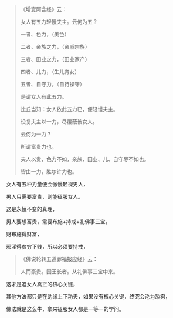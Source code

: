 > 《增壹阿含经》云： 
> 
> 女人有五力轻慢夫主。云何为五？
> 
> 一者、色力，（美色）
> 
> 二者、亲族之力，（亲戚宗族）
> 
> 三者、田业之力，（田业家产）
> 
> 四者、儿力，（生儿育女）
> 
> 五者、自守力。（自持操守）
> 
> 是谓女人有此五力。
> 
> 比丘当知：女人依此五力已，便轻慢夫主。
> 
> 设复夫主以一力，尽覆蔽彼女人。
> 
> 云何为一力？
> 
> 所谓富贵力也。
> 
> 夫人以贵，色力不如，亲族、田业、儿、自守尽不如也。
> 
> 皆由一力，胜尔许力也。

女人有五种力量便会傲慢轻视男人，

男人只需要富贵，则能征服女人。

这是永恒不变的真理，
&nbsp;

男人要想富贵，需要布施+持戒+礼佛事三宝，

财布施得财富，

邪淫得贫穷下贱，所以必须要持戒，

> 《佛说轮转五道罪福报应经》云： 
> 
> 人而豪贵。国王长者。从礼佛事三宝中来。

这才是追女人真正的核心关键，

其他方法都只是在助缘上下功夫，如果没有核心关键，终究会沦为舔狗，

佛法就是这么牛，拿来征服女人都是一等一的学问。